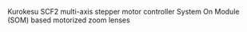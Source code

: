 Kurokesu SCF2 multi-axis stepper motor controller System On Module (SOM) based motorized zoom lenses
